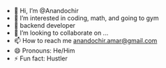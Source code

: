 - 👋 Hi, I’m @Anandochir
- 👀 I’m interested in coding, math, and going to gym
- 🌱 backend developer
- 💞️ I’m looking to collaborate on ...
- 📫 How to reach me anandochir.amar@gmail.com
- 😄 Pronouns: He/Him
- ⚡ Fun fact: Hustler

<!---
AnandochirA/AnandochirA is a ✨ special ✨ repository because its `README.md` (this file) appears on your GitHub profile.
You can click the Preview link to take a look at your changes.
--->
